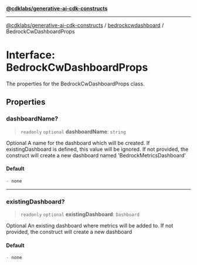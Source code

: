 [**@cdklabs/generative-ai-cdk-constructs**](../../../../README.md)

***

[@cdklabs/generative-ai-cdk-constructs](../../../../README.md) / [bedrockcwdashboard](../README.md) / BedrockCwDashboardProps

# Interface: BedrockCwDashboardProps

The properties for the BedrockCwDashboardProps class.

## Properties

### dashboardName?

> `readonly` `optional` **dashboardName**: `string`

Optional A name for the dashboard which will be created.
If existingDashboard is defined, this value will be ignored.
If not provided, the construct will create a new dashboard named 'BedrockMetricsDashboard'

#### Default

```ts
- none
```

***

### existingDashboard?

> `readonly` `optional` **existingDashboard**: `Dashboard`

Optional An existing dashboard where metrics will be added to.
If not provided, the construct will create a new dashboard

#### Default

```ts
- none
```
